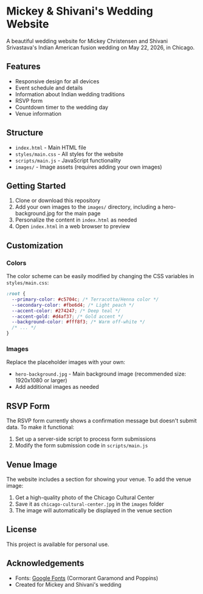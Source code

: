 # Mickey & Shivani's Wedding Website

A beautiful wedding website for Mickey Christensen and Shivani Srivastava's Indian American fusion wedding on May 22, 2026, in Chicago.

## Features

- Responsive design for all devices
- Event schedule and details
- Information about Indian wedding traditions
- RSVP form
- Countdown timer to the wedding day
- Venue information

## Structure

- `index.html` - Main HTML file
- `styles/main.css` - All styles for the website
- `scripts/main.js` - JavaScript functionality
- `images/` - Image assets (requires adding your own images)

## Getting Started

1. Clone or download this repository
2. Add your own images to the `images/` directory, including a hero-background.jpg for the main page
3. Personalize the content in `index.html` as needed
4. Open `index.html` in a web browser to preview

## Customization

### Colors

The color scheme can be easily modified by changing the CSS variables in `styles/main.css`:

```css
:root {
  --primary-color: #c5704c; /* Terracotta/Henna color */
  --secondary-color: #fbe6d4; /* Light peach */
  --accent-color: #274247; /* Deep teal */
  --accent-gold: #d4af37; /* Gold accent */
  --background-color: #fff8f3; /* Warm off-white */
  /* ... */
}
```

### Images

Replace the placeholder images with your own:

- `hero-background.jpg` - Main background image (recommended size: 1920x1080 or larger)
- Add additional images as needed

## RSVP Form

The RSVP form currently shows a confirmation message but doesn't submit data. To make it functional:

1. Set up a server-side script to process form submissions
2. Modify the form submission code in `scripts/main.js`

## Venue Image

The website includes a section for showing your venue. To add the venue image:

1. Get a high-quality photo of the Chicago Cultural Center
2. Save it as `chicago-cultural-center.jpg` in the `images` folder
3. The image will automatically be displayed in the venue section

## License

This project is available for personal use.

## Acknowledgements

- Fonts: [Google Fonts](https://fonts.google.com/) (Cormorant Garamond and Poppins)
- Created for Mickey and Shivani's wedding